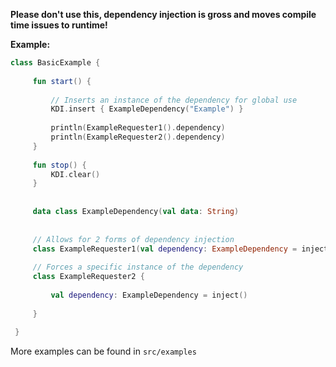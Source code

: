 **Please don't use this, dependency injection is gross and moves compile time issues to runtime!**

**Example:**

```kotlin
class BasicExample {
 
     fun start() {
 
         // Inserts an instance of the dependency for global use
         KDI.insert { ExampleDependency("Example") }
 
         println(ExampleRequester1().dependency)
         println(ExampleRequester2().dependency)
     }
 
     fun stop() {
         KDI.clear()
     }
 
 
     data class ExampleDependency(val data: String)
 
 
     // Allows for 2 forms of dependency injection
     class ExampleRequester1(val dependency: ExampleDependency = inject())
 
     // Forces a specific instance of the dependency
     class ExampleRequester2 {
 
         val dependency: ExampleDependency = inject()
 
     }
 
 }
 ```
 
 More examples can be found in `src/examples`
